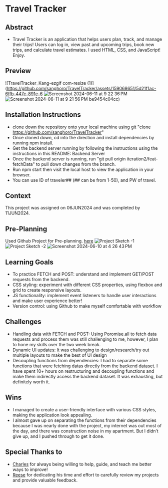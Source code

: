 # Travel Tracker

## Abstract
  * Travel Tracker is an application that helps users plan, track, and manage their trips! Users can log in, view past and upcoming trips, book new trips, and calculate travel estimates. I used HTML, CSS, and JavaScript! Enjoy.
  
## Preview
![TravelTracker_Kang-ezgif com-resize (1)](https://github.com/sanghoro/TravelTracker/assets/159068651/5d21f1ac-6ffb-447c-891e-6
![Screenshot 2024-06-11 at 9 22 36 PM](https://github.com/sanghoro/TravelTracker/assets/159068651/48a3415f-9b46-4bce-9d17-b011c3457890)
![Screenshot 2024-06-11 at 9 21 56 PM](https://github.com/sanghoro/TravelTracker/assets/159068651/dba37e79-a300-4d0e-a6b6-05c0be3c48be)
be9454c04cc)


## Installation Instructions
  * clone down the repository onto your local machine using git "clone https://github.com/sanghoro/TravelTracker" 
  * Once cloned down, cd into the direction and install dependencies by running npm install.
  * Get the backend server running by following the instructions using the instructions in this README: Backend Server
  * Once the backend server is running, run "git pull origin iteration2/feat-fetchData" to pull down changes from the branch.
  * Run npm start then visit the local host to view the application in your browser.
  * You can use ID of traveler## (## can be from 1-50), and PW of travel.

## Context
This project was assigned on 06JUN2024 and was completed by 11JUN2024.

## Pre-Planning
Used Github Project for Pre-planning. [here](https://github.com/users/sanghoro/projects/9/views/2)
![Project Sketch -1](https://github.com/sanghoro/TravelTracker/assets/159068651/2014a1dc-0657-4279-b756-01a080f0262e)
![Project Sketch -2](https://github.com/sanghoro/TravelTracker/assets/159068651/0668f4e8-ab4e-4417-a8d7-45894f473f1f)
![Screenshot 2024-06-10 at 4 26 43 PM](https://github.com/sanghoro/TravelTracker/assets/159068651/363a2b05-2ca2-4d6f-bfff-7ffb5e86f4d9)

## Learning Goals
  * To practice FETCH and POST: understand and implement GET/POST requests from the backend.
  * CSS styling: experiment with different CSS properties, using flexbox and grid to create responsive layouts.
  * JS functionality: implement event listeners to handle user interactions and make user experience better!
  * Version control: using Github to make myself comfortable with workflow
  
## Challenges
  * Handling data with FETCH and POST: Using Poromise.all to fetch data requests and process them was still challenging to me, however, I plan to hone my skills over the two week break.
  * Dynamic UI updates: It was challenging to design/research/try out multiple layouts to make the best of UI design
  * Decoupling functions from dependencies: I had to separate some functions that were fetching datas directly from the backend dataset. I have spent 10+ hours on restructuring and decoupling functions and make them indirectly access the backend dataset. It was exhausting, but definitely worth it.
  
## Wins
  * I managed to create a user-friendly interface with various CSS styles, making the application look appealing.
  * I almost gave up on separating the functions from their dependencies because I was nearly done with the project, my internet was out most of the day, and there was construction noise in my apartment. But I didn’t give up, and I pushed through to get it done.

## Special Thanks to
  * [Charles](https://github.com/KojinKuro) for always being willing to help, guide, and teach me better ways to improve!
  * [Reese](https://github.com/reesegreen2014) for dedicating his time and effort to carefully review my projects and provide valuable feedback.
